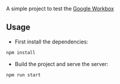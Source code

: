 
A simple project to test the [Google Workbox](https://developers.google.com/web/tools/workbox)

## Usage

* First install the dependencies: 

```bash
npm install
```

* Build the project and serve the server:

```bash
npm run start
```
